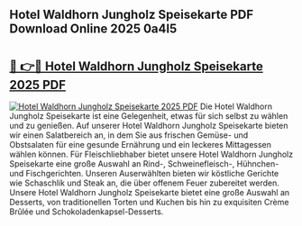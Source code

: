 ## Hotel Waldhorn Jungholz Speisekarte PDF Download Online 2025 0a4l5

# <h2><a href="http://gc5oaw.nevu.top/?p=Hotel+Waldhorn+Jungholz+Speisekarte">🔗 👉🔴 Hotel Waldhorn Jungholz Speisekarte 2025 PDF</a></h2>

[![Hotel Waldhorn Jungholz Speisekarte 2025 PDF](https://i.imgur.com/dBaPXMq.png)](http://gc5oaw.nevu.top/?p=Hotel+Waldhorn+Jungholz+Speisekarte)
Die Hotel Waldhorn Jungholz Speisekarte ist eine Gelegenheit, etwas für sich selbst zu wählen und zu genießen. Auf unserer Hotel Waldhorn Jungholz Speisekarte bieten wir einen Salatbereich an, in dem Sie aus frischen Gemüse- und Obstsalaten für eine gesunde Ernährung und ein leckeres Mittagessen wählen können. Für Fleischliebhaber bietet unsere Hotel Waldhorn Jungholz Speisekarte eine große Auswahl an Rind-, Schweinefleisch-, Hühnchen- und Fischgerichten. Unseren Auserwählten bieten wir köstliche Gerichte wie Schaschlik und Steak an, die über offenem Feuer zubereitet werden. Unsere Hotel Waldhorn Jungholz Speisekarte bietet eine große Auswahl an Desserts, von traditionellen Torten und Kuchen bis hin zu exquisiten Crème Brûlée und Schokoladenkapsel-Desserts.

